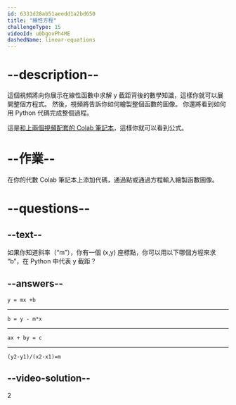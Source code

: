 ```yaml
---
id: 6331d28ab51aeedd1a2bd650
title: "線性方程"
challengeType: 15
videoId: u0bgovPh4ME
dashedName: linear-equations
---
```


# --description--

這個視頻將向你展示在線性函數中求解 y 截距背後的數學知識，這樣你就可以展開整個方程式。 然後，視頻將告訴你如何繪製整個函數的圖像。 你還將看到如何用 Python 代碼完成整個過程。

這是<a href="https://colab.research.google.com/drive/1UJ1w-XFTuCfK6FI3H2GT0lbxd2HO3tQ6?usp=sharing" target="_blank" rel="noopener noreferrer nofollow">和上兩個視頻配套的 Colab 筆記本</a>，這樣你就可以看到公式。

# --作業--

在你的代數 Colab 筆記本上添加代碼，通過點或通過方程輸入繪製函數圖像。

# --questions--

## --text--

如果你知道斜率（“m”），你有一個 (x,y) 座標點，你可以用以下哪個方程來求 “b”，在 Python 中代表 y 截距？

## --answers--

`y = mx +b`

---

`b = y - m*x`

---

`ax + by = c`

---

`(y2-y1)/(x2-x1)=m`

## --video-solution--

2
